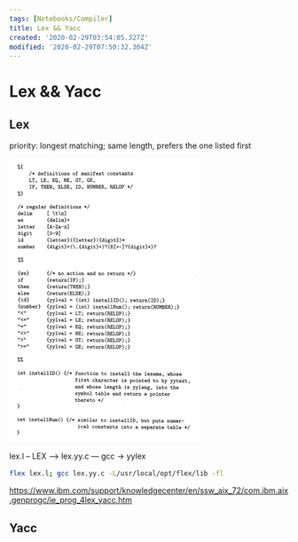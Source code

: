 ```yaml
---
tags: [Notebooks/Compiler]
title: Lex && Yacc
created: '2020-02-29T03:54:05.327Z'
modified: '2020-02-29T07:50:32.304Z'
---
```


# Lex && Yacc



## Lex

priority: longest matching; same length, prefers the one listed first

<img src="./Lex &amp;&amp; Yacc.assets/image-20200229155628075.png" alt="image-20200229155628075" style="zoom:50%;" />



lex.l – LEX –> lex.yy.c — gcc -> yylex

```bash
flex lex.l; gcc lex.yy.c -L/usr/local/opt/flex/lib -fl
```

https://www.ibm.com/support/knowledgecenter/en/ssw_aix_72/com.ibm.aix.genprogc/ie_prog_4lex_yacc.htm



## Yacc

